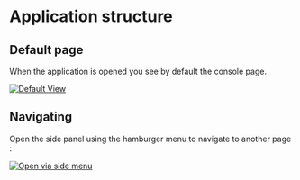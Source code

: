 # Application structure

## Default page

When the application is opened you see by default the console page. 


[![Default View]][Default View]

[Default View]: console-default.png

## Navigating

Open the side panel using the hamburger menu to navigate to another page :

[![Open via side menu]][Open via side menu]

[Open via side menu]: console-open-via-side-menu.png
